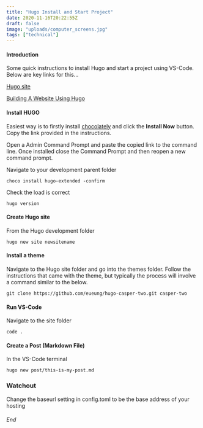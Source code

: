 ```yaml
---
title: "Hugo Install and Start Project"
date: 2020-11-16T20:22:55Z
draft: false
image: "uploads/computer_screens.jpg"
tags: ["technical"]
---
```



#### Introduction

Some quick instructions to install Hugo and start a project using VS-Code.
Below are key links for this...

[Hugo site](https://gohugo.io/getting-started/installing/)

[Building A Website Using Hugo](https://www.youtube.com/watch?v=c7vpcqA6SEQ&t=157s)

#### Install HUGO

Easiest way is to firstly install [chocolately](https://chocolatey.org/) and click the **Install Now** button.
Copy the link provided in the instructions.

Open a Admin Command Prompt and paste the copied link to the command line. Once installed close the Command Prompt and then reopen a new command prompt. 

Navigate to your development parent folder
```
choco install hugo-extended -confirm
```

Check the load is correct
```
hugo version
```

#### Create Hugo site
From the Hugo development folder
```
hugo new site newsitename
```

#### Install a theme
Navigate to the Hugo site folder and go into the themes folder. Follow the instructions that came with the theme, but typically the process will involve a command similar to the below.
```
git clone https://github.com/eueung/hugo-casper-two.git casper-two
```

#### Run VS-Code
Navigate to the site folder
```
code .
```

#### Create a Post (Markdown File)
In the VS-Code terminal
```
hugo new post/this-is-my-post.md
```

### Watchout
Change the baseurl setting in config.toml to be the base address of your hosting 

###### End 


